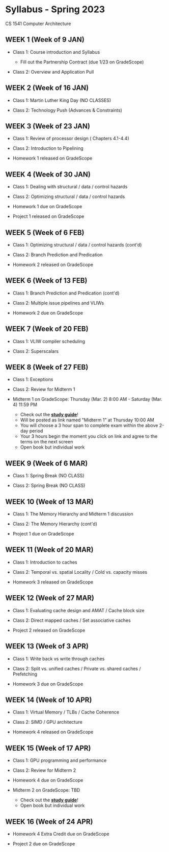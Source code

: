 # Syllabus - Spring 2023
CS 1541 Computer Architecture

## WEEK 1 (Week of 9 JAN)

* Class 1: Course introduction and Syllabus
  * Fill out the Partnership Contract (due 1/23 on GradeScope)
  
* Class 2: Overview and Application Pull


## WEEK 2 (Week of 16 JAN)

* Class 1: Martin Luther King Day (NO CLASSES)

* Class 2: Technology Push (Advances & Constraints)

## WEEK 3 (Week of 23 JAN)
  
* Class 1: Review of processor design ( Chapters 4.1-4.4)
  
* Class 2: Introduction to Pipelining

* Homework 1 released on GradeScope

## WEEK 4 (Week of 30 JAN)

* Class 1: Dealing with structural / data / control hazards

* Class 2: Optimizing structural / data / control hazards

* Homework 1 due on GradeScope

* Project 1 released on GradeScope

## WEEK 5 (Week of 6 FEB)

* Class 1: Optimizing structural / data / control hazards (cont'd)

* Class 2: Branch Prediction and Predication

* Homework 2 released on GradeScope

## WEEK 6 (Week of 13 FEB)

* Class 1: Branch Prediction and Predication (cont'd)

* Class 2: Multiple issue pipelines and VLIWs

* Homework 2 due on GradeScope

## WEEK 7 (Week of 20 FEB)

* Class 1: VLIW compiler scheduling

* Class 2: Superscalars

## WEEK 8 (Week of 27 FEB)

* Class 1: Exceptions

* Class 2: Review for Midterm 1

* Midterm 1 on GradeScope: Thursday (Mar. 2) 8:00 AM - Saturday (Mar. 4) 11:59 PM
  * Check out the **[study guide](/study_guides/midterm_1_study_guide.md)**!
  * Will be posted as link named "Midterm 1" at Thursday 10:00 AM
  * You will choose a 3 hour span to complete exam within the above 2-day period
  * Your 3 hours begin the moment you click on link and agree to the terms on the next screen
  * Open book but individual work
  
## WEEK 9 (Week of 6 MAR)

* Class 1: Spring Break (NO CLASS)

* Class 2: Spring Break (NO CLASS)

## WEEK 10 (Week of 13 MAR)

* Class 1: The Memory Hierarchy and Midterm 1 discussion

* Class 2: The Memory Hierarchy (cont'd)

* Project 1 due on GradeScope

## WEEK 11 (Week of 20 MAR)

* Class 1: Introduction to caches

* Class 2: Temporal vs. spatial Locality / Cold vs. capacity misses

* Homework 3 released on GradeScope

## WEEK 12 (Week of 27 MAR)

* Class 1: Evaluating cache design and AMAT / Cache block size

* Class 2: Direct mapped caches / Set associative caches

* Project 2 released on GradeScope

## WEEK 13 (Week of 3 APR)

* Class 1: Write back vs write through caches

* Class 2: Split vs. unified caches / Private vs. shared caches / Prefetching

* Homework 3 due on GradeScope

## WEEK 14 (Week of 10 APR)

* Class 1: Virtual Memory / TLBs / Cache Coherence

* Class 2: SIMD / GPU architecture

* Homework 4 released on GradeScope

## WEEK 15 (Week of 17 APR)

* Class 1: GPU programming and performance

* Class 2: Review for Midterm 2

* Homework 4 due on GradeScope

* Midterm 2 on GradeScope: TBD
  * Check out the **[study guide](/study_guides/midterm_2_study_guide.md)**!
  * Open book but individual work
  
## WEEK 16 (Week of 24 APR)

* Homework 4 Extra Credit due on GradeScope

* Project 2 due on GradeScope
